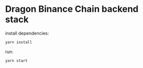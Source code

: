 # Dragon Binance Chain backend stack


install dependencies:
```bash
yarn install
```

run:
```bash
yarn start
```
